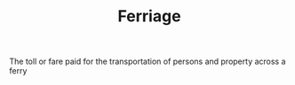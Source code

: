 ---
title: Ferriage
letter: F
permalink: "/definitions/bld-ferriage.html"
body: The toll or fare paid for the transportation of persons and property across
  a ferry
published_at: '2018-07-07'
source: Black's Law Dictionary 2nd Ed (1910)
layout: post
---